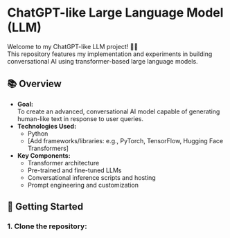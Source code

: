 # ChatGPT-like Large Language Model (LLM)

Welcome to my ChatGPT-like LLM project! 🤖✨  
This repository features my implementation and experiments in building conversational AI using transformer-based large language models.

## 📚 Overview

- **Goal:**  
  To create an advanced, conversational AI model capable of generating human-like text in response to user queries.
- **Technologies Used:**  
  - Python  
  - [Add frameworks/libraries: e.g., PyTorch, TensorFlow, Hugging Face Transformers]
- **Key Components:**  
  - Transformer architecture  
  - Pre-trained and fine-tuned LLMs  
  - Conversational inference scripts and hosting  
  - Prompt engineering and customization

## 🚀 Getting Started

### 1. Clone the repository:
